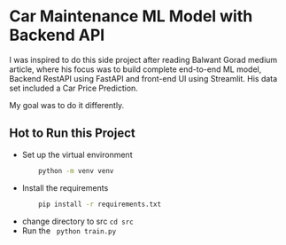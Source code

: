 # Car Maintenance ML Model with Backend API
I was inspired to do this side project after reading Balwant Gorad medium article, where his focus was to build complete end-to-end ML model, Backend RestAPI using FastAPI and front-end UI using Streamlit. His data set included a Car Price Prediction. 

My goal was to do it differently.

## Hot to Run this Project
* Set up the virtual environment 
    ```sh
        python -m venv venv
    ```
* Install the requirements 
    ```sh
        pip install -r requirements.txt
    ```
* change directory to src `cd src`
* Run the ` python train.py`


